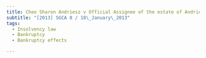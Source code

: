 ```yaml
---
title: Cheo Sharon Andriesz v Official Assignee of the estate of Andriesz Paul Matthew, a bankrupt 
subtitle: "[2013] SGCA 8 / 18\_January\_2013"
tags:
  - Insolvency law
  - Bankruptcy
  - Bankruptcy effects

---
```


